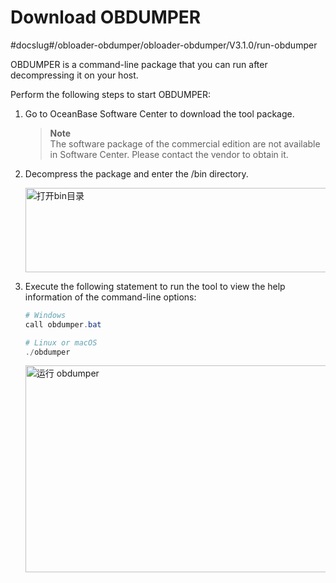 Download OBDUMPER 
=================================
#docslug#/obloader-obdumper/obloader-obdumper/V3.1.0/run-obdumper

OBDUMPER is a command-line package that you can run after decompressing it on your host. 

Perform the following steps to start OBDUMPER:

1. Go to OceanBase Software Center to download the tool package. 

   > **Note**  
   > The software package of the commercial edition are not available in Software Center. Please contact the vendor to obtain it.
   
2. Decompress the package and enter the /bin directory. 

   <img src="https://obbusiness-private.oss-cn-shanghai.aliyuncs.com/doc/img/obloaderobdumper/320/bin.png" width = "560" height = "135" alt="打开bin目录" />


3. Execute the following statement to run the tool to view the help information of the command-line options:

   ```powershell
   # Windows
   call obdumper.bat 

   # Linux or macOS 
   ./obdumper
   ```

   <img src="https://obbusiness-private.oss-cn-shanghai.aliyuncs.com/doc/img/obloaderobdumper/320/obdumper.png" width = "560" height = "331" alt="运行 obdumper" />



